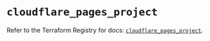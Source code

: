# `cloudflare_pages_project`

Refer to the Terraform Registry for docs: [`cloudflare_pages_project`](https://registry.terraform.io/providers/cloudflare/cloudflare/5.8.4/docs/resources/pages_project).
